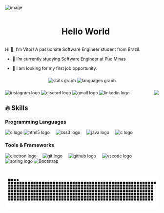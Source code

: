 
![image](https://github.com/user-attachments/assets/843757fd-a3e6-4d1c-91ce-68943d1e1a77)


<div id="user-content-toc">
  <ul align="center">
    <summary><h1 style="display: inline-block">Hello World</h1></summary>
</div>

<!-- Presentation -->
<p>
  Hi 👋, I'm Vitor! A passionate Software Engineer student from Brazil.

  - 🌱 I’m currently studying Software Engineer at Puc Minas 

  - 🔭 I am looking for my first job opportunity.
</p>

###

<div align="center">
  <img src="https://github-readme-stats.vercel.app/api?username=VitorCostaVianna&hide_title=false&hide_rank=false&show_icons=true&include_all_commits=true&count_private=true&disable_animations=false&theme=onedark&locale=en&hide_border=false" height="150" alt="stats graph"  />
  <img src="https://github-readme-stats.vercel.app/api/top-langs?username=VitorCostaVianna&locale=en&hide_title=false&layout=compact&card_width=320&langs_count=5&theme=onedark&hide_border=false" height="150" alt="languages graph"  />
</div>

###

<img align="right" height="150" src="https://media1.tenor.com/images/14b2c66a3a81aa01c3adcfed93c513e5/tenor.gif?itemid=4665617"  />

###

###

<div align="left">
  <img src="https://img.shields.io/static/v1?message=Instagram&logo=instagram&label=&color=E4405F&logoColor=white&labelColor=&style=for-the-badge" height="35" alt="instagram logo"  />
  <img src="https://img.shields.io/static/v1?message=Discord&logo=discord&label=&color=7289DA&logoColor=white&labelColor=&style=for-the-badge" height="35" alt="discord logo"  />
  <img src="https://img.shields.io/static/v1?message=Gmail&logo=gmail&label=&color=D14836&logoColor=white&labelColor=&style=for-the-badge" height="35" alt="gmail logo"  />
  <img src="https://img.shields.io/static/v1?message=LinkedIn&logo=linkedin&label=&color=0077B5&logoColor=white&labelColor=&style=for-the-badge" height="35" alt="linkedin logo"  />
</div>



###

## 🔥 Skills
<!-- Skills: Programming Languages -->
  <div style="flex-basis: 48%;">
    <h3>Programming Languages</h3>
    
<div align="left">
   <img src="https://cdn.jsdelivr.net/gh/devicons/devicon/icons/c/c-original.svg" height="40" alt="c logo"  />
  <img src="https://cdn.jsdelivr.net/gh/devicons/devicon/icons/html5/html5-original.svg" height="30" alt="html5 logo"  />
  <img width="12" />
  <img src="https://cdn.jsdelivr.net/gh/devicons/devicon/icons/css3/css3-original.svg" height="30" alt="css3 logo"  />
  <img width="12" />
  <img src="https://cdn.jsdelivr.net/gh/devicons/devicon/icons/java/java-original.svg" height="30" alt="java logo"  />
  <img width="12" />
  <img src="https://cdn.jsdelivr.net/gh/devicons/devicon/icons/cplusplus/cplusplus-original.svg" height="30" alt="c logo"  />
</div>

 <div style="flex-basis: 48%;">
    <h3>Tools & Frameworks</h3>
      <img src="https://cdn.jsdelivr.net/gh/devicons/devicon/icons/electron/electron-original.svg" height="40" alt="electron logo"  />
      <img width="12" />
      
  <img src="https://cdn.jsdelivr.net/gh/devicons/devicon/icons/git/git-original.svg" height="40" alt="git logo"  />
      <img width="12" />
      <img src="https://cdn.jsdelivr.net/gh/devicons/devicon/icons/github/github-original.svg" height="40" alt="github logo"  />
      <img width="12" />
      <img src="https://skillicons.dev/icons?i=vscode" height="40" alt="vscode logo"  />
      <img width="12" />
      <img src="https://skillicons.dev/icons?i=spring" height="40" alt="spring logo"  />
      <img alt="Bootstrap" height="40" src="https://cdn.jsdelivr.net/gh/devicons/devicon@latest/icons/bootstrap/bootstrap-original.svg">
      <img width="12" />
  </div>

<br clear="both">

###
<img src="https://raw.githubusercontent.com/VitorCostaVianna/VitorCostaVianna/output/snake.svg" alt="Snake animation" />

###

